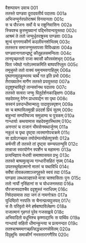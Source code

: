 वैशम्पायन उवाच	001  
ततस्ते पाण्डवा दूरादवतीर्य पदातयः	001a  
अभिजग्मुर्नरपतेराश्रमं विनयानताः	001c  
स च पौरजनः सर्वो ये च राष्ट्रनिवासिनः	002a  
स्त्रियश्च कुरुमुख्यानां पद्भिरेवान्वयुस्तदा	002c  
आश्रमं ते ततो जग्मुर्धृतराष्ट्रस्य पाण्डवाः	003a  
शून्यं मृगगणाकीर्णं कदलीवनशोभितम्	003c  
ततस्तत्र समाजग्मुस्तापसा विविधव्रताः	004a  
पाण्डवानागतान्द्रष्टुं कौतूहलसमन्विताः	004c  
तानपृच्छत्ततो राजा क्वासौ कौरववंशभृत्	005a  
पिता ज्येष्ठो गतोऽस्माकमिति बाष्पपरिप्लुतः	005c  
तमूचुस्ते ततो वाक्यं यमुनामवगाहितुम्	006a  
पुष्पाणामुदकुम्भस्य चार्थे गत इति प्रभो	006c  
तैराख्यातेन मार्गेण ततस्ते प्रययुस्तदा	007a  
ददृशुश्चाविदूरे तान्सर्वानथ पदातयः	007c  
ततस्ते सत्वरा जग्मुः पितुर्दर्शनकाङ्क्षिणः	008a  
सहदेवस्तु वेगेन प्राधावद्येन सा पृथा	008c  
सस्वनं प्ररुदन्धीमान्मातुः पादावुपस्पृशन्	009a  
सा च बाष्पाविलमुखी प्रददर्श प्रियं सुतम्	009c  
बाहुभ्यां सम्परिष्वज्य समुन्नाम्य च पुत्रकम्	010a  
गान्धार्याः कथयामास सहदेवमुपस्थितम्	010c  
अनन्तरं च राजानं भीमसेनमथार्जुनम्	011a  
नकुलं च पृथा दृष्ट्वा त्वरमाणोपचक्रमे	011c  
सा ह्यग्रेऽगच्छत तयोर्दम्पत्योर्हतपुत्रयोः	012a  
कर्षन्ती तौ ततस्ते तां दृष्ट्वा सम्न्यपतन्भुवि	012c  
तान्राजा स्वरयोगेन स्पर्शेन च महामनाः	013a  
प्रत्यभिज्ञाय मेधावी समाश्वासयत प्रभुः	013c  
ततस्ते बाष्पमुत्सृज्य गान्धारीसहितं नृपम्	014a  
उपतस्थुर्महात्मानो मातरं च यथाविधि	014c  
सर्वेषां तोयकलशाञ्जगृहुस्ते स्वयं तदा	015a  
पाण्डवा लब्धसञ्ज्ञास्ते मात्रा चाश्वासिताः पुनः	015c  
ततो नार्यो नृसिंहानां स च योधजनस्तदा	016a  
पौरजानपदाश्चैव ददृशुस्तं नराधिपम्	016c  
निवेदयामास तदा जनं तं नामगोत्रतः	017a  
युधिष्ठिरो नरपतिः स चैनान्प्रत्यपूजयत्	017c  
स तैः परिवृतो मेने हर्षबाष्पाविलेक्षणः	018a  
राजात्मानं गृहगतं पुरेव गजसाह्वये	018c  
अभिवादितो वधूभिश्च कृष्णाद्याभिः स पार्थिवः	019a  
गान्धार्या सहितो धीमान्कुन्त्या च प्रत्यनन्दत	019c  
ततश्चाश्रममागच्छत्सिद्धचारणसेवितम्	020a  
दिदृक्षुभिः समाकीर्णं नभस्तारागणैरिव	020c  
